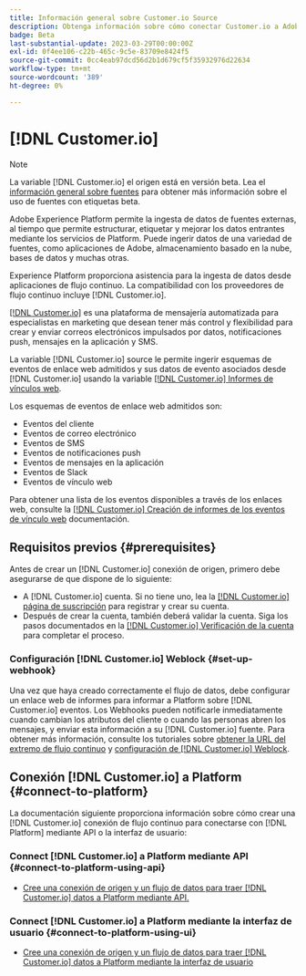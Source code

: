 ```yaml
---
title: Información general sobre Customer.io Source
description: Obtenga información sobre cómo conectar Customer.io a Adobe Experience Platform mediante API o la interfaz de usuario mediante vínculos web.
badge: Beta
last-substantial-update: 2023-03-29T00:00:00Z
exl-id: 0f4ee106-c22b-465c-9c5e-83709e8424f5
source-git-commit: 0cc4eab97dcd56d2b1d679cf5f35932976d22634
workflow-type: tm+mt
source-wordcount: '389'
ht-degree: 0%

---
```


# [!DNL Customer.io]

>[!NOTE]
>
>La variable [!DNL Customer.io] el origen está en versión beta. Lea el [información general sobre fuentes](../../home.md#terms-and-conditions) para obtener más información sobre el uso de fuentes con etiquetas beta.

Adobe Experience Platform permite la ingesta de datos de fuentes externas, al tiempo que permite estructurar, etiquetar y mejorar los datos entrantes mediante los servicios de Platform. Puede ingerir datos de una variedad de fuentes, como aplicaciones de Adobe, almacenamiento basado en la nube, bases de datos y muchas otras.

Experience Platform proporciona asistencia para la ingesta de datos desde aplicaciones de flujo continuo. La compatibilidad con los proveedores de flujo continuo incluye [!DNL Customer.io].

[[!DNL Customer.io]](https://customer.io/) es una plataforma de mensajería automatizada para especialistas en marketing que desean tener más control y flexibilidad para crear y enviar correos electrónicos impulsados por datos, notificaciones push, mensajes en la aplicación y SMS.

La variable [!DNL Customer.io] source le permite ingerir esquemas de eventos de enlace web admitidos y sus datos de evento asociados desde [!DNL Customer.io] usando la variable [[!DNL Customer.io] Informes de vínculos web](https://customer.io/docs/api/webhooks/).

Los esquemas de eventos de enlace web admitidos son:

* Eventos del cliente
* Eventos de correo electrónico
* Eventos de SMS
* Eventos de notificaciones push
* Eventos de mensajes en la aplicación
* Eventos de Slack
* Eventos de vínculo web

Para obtener una lista de los eventos disponibles a través de los enlaces web, consulte la [[!DNL Customer.io] Creación de informes de los eventos de vínculo web](https://customer.io/docs/webhooks/#events) documentación.

## Requisitos previos {#prerequisites}

Antes de crear un [!DNL Customer.io] conexión de origen, primero debe asegurarse de que dispone de lo siguiente:

* A [!DNL Customer.io] cuenta. Si no tiene uno, lea la [[!DNL Customer.io] página de suscripción](https://fly.customer.io/signup) para registrar y crear su cuenta.
* Después de crear la cuenta, también deberá validar la cuenta. Siga los pasos documentados en la [[!DNL Customer.io] Verificación de la cuenta](https://customer.io/docs/account-verification/) para completar el proceso.

### Configuración [!DNL Customer.io] Weblock {#set-up-webhook}

Una vez que haya creado correctamente el flujo de datos, debe configurar un enlace web de informes para informar a Platform sobre [!DNL Customer.io] eventos. Los Webhooks pueden notificarle inmediatamente cuando cambian los atributos del cliente o cuando las personas abren los mensajes, y enviar esta información a su [!DNL Customer.io] fuente. Para obtener más información, consulte los tutoriales sobre [obtener la URL del extremo de flujo continuo](../../tutorials/ui/create/marketing-automation/customerio-webhook.md#get-streaming-endpoint) y [configuración de [!DNL Customer.io] Weblock](../../tutorials/ui/create/marketing-automation/customerio-webhook.md#set-up-webhook).

## Conexión [!DNL Customer.io] a Platform {#connect-to-platform}

La documentación siguiente proporciona información sobre cómo crear una [!DNL Customer.io] conexión de flujo continuo para conectarse con [!DNL Platform] mediante API o la interfaz de usuario:

### Connect [!DNL Customer.io] a Platform mediante API {#connect-to-platform-using-api}

* [Cree una conexión de origen y un flujo de datos para traer [!DNL Customer.io] datos a Platform mediante API.](../../tutorials/api/create/marketing-automation/customerio-webhook.md)

### Connect [!DNL Customer.io] a Platform mediante la interfaz de usuario {#connect-to-platform-using-ui}

* [Cree una conexión de origen y un flujo de datos para traer [!DNL Customer.io] datos a Platform mediante la interfaz de usuario](../../tutorials/ui/create/marketing-automation/customerio-webhook.md)
